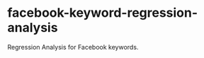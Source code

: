 facebook-keyword-regression-analysis
====================================

Regression Analysis for Facebook keywords.
